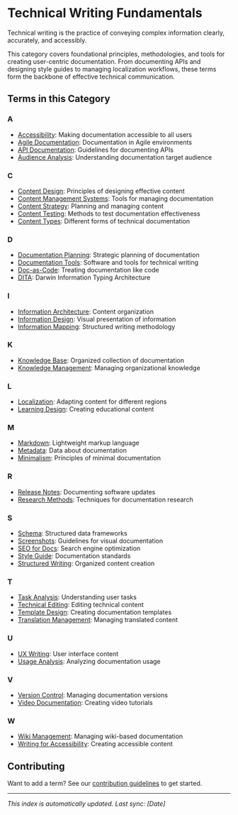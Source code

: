 # Technical Writing Fundamentals

Technical writing is the practice of conveying complex information clearly, accurately, and accessibly. 

This category covers foundational principles, methodologies, and tools for creating user-centric documentation. From documenting APIs and designing style guides to managing localization workflows, these terms form the backbone of effective technical communication.  


## Terms in this Category

### A
- [Accessibility](accessibility.md): Making documentation accessible to all users
- [Agile Documentation](agile-documentation.md): Documentation in Agile environments
- [API Documentation](api-documentation.md): Guidelines for documenting APIs
- [Audience Analysis](audience-analysis.md): Understanding documentation target audience

### C
- [Content Design](content-design.md): Principles of designing effective content
- [Content Management Systems](cms.md): Tools for managing documentation
- [Content Strategy](content-strategy.md): Planning and managing content
- [Content Testing](content-testing.md): Methods to test documentation effectiveness
- [Content Types](content-types.md): Different forms of technical documentation

### D
- [Documentation Planning](documentation-planning.md): Strategic planning of documentation
- [Documentation Tools](documentation-tools.md): Software and tools for technical writing
- [Doc-as-Code](docs-as-code.md): Treating documentation like code
- [DITA](dita.md): Darwin Information Typing Architecture

### I
- [Information Architecture](information-architecture.md): Content organization
- [Information Design](information-design.md): Visual presentation of information
- [Information Mapping](information-mapping.md): Structured writing methodology

### K
- [Knowledge Base](knowledge-base.md): Organized collection of documentation
- [Knowledge Management](knowledge-management.md): Managing organizational knowledge

### L
- [Localization](localization.md): Adapting content for different regions
- [Learning Design](learning-design.md): Creating educational content

### M
- [Markdown](markdown.md): Lightweight markup language
- [Metadata](metadata.md): Data about documentation
- [Minimalism](minimalism.md): Principles of minimal documentation

### R
- [Release Notes](release-notes.md): Documenting software updates
- [Research Methods](research-methods.md): Techniques for documentation research

### S
- [Schema](schema.md): Structured data frameworks
- [Screenshots](screenshots.md): Guidelines for visual documentation
- [SEO for Docs](seo-documentation.md): Search engine optimization
- [Style Guide](style-guide.md): Documentation standards
- [Structured Writing](structured-writing.md): Organized content creation

### T
- [Task Analysis](task-analysis.md): Understanding user tasks
- [Technical Editing](technical-editing.md): Editing technical content
- [Template Design](template-design.md): Creating documentation templates
- [Translation Management](translation-management.md): Managing translated content

### U
- [UX Writing](ux-writing.md): User interface content
- [Usage Analysis](usage-analysis.md): Analyzing documentation usage

### V
- [Version Control](version-control.md): Managing documentation versions
- [Video Documentation](video-documentation.md): Creating video tutorials

### W
- [Wiki Management](wiki-management.md): Managing wiki-based documentation
- [Writing for Accessibility](writing-accessibility.md): Creating accessible content

## Contributing
Want to add a term? See our [contribution guidelines](../../CONTRIBUTING.md) to get started.

---
*This index is automatically updated. Last sync: [Date]*